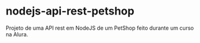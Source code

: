 # nodejs-api-rest-petshop
Projeto de uma API rest em NodeJS de um PetShop feito durante um curso na Alura.
